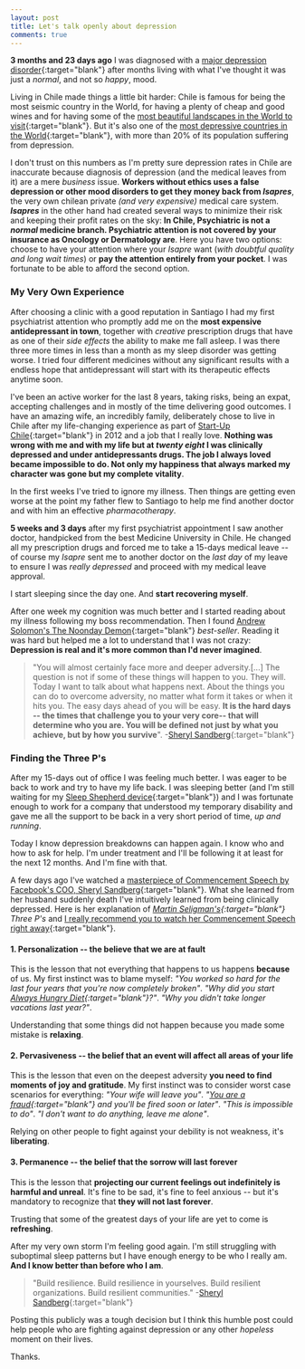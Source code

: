 ```yaml
---
layout: post
title: Let's talk openly about depression
comments: true
---
```


**3 months and 23 days ago** I was diagnosed with a [major depression disorder](https://en.wikipedia.org/wiki/Major_depressive_disorder){:target="blank"} after months living with what I've thought it was just a _normal_, and not so _happy_, mood.

Living in Chile made things a little bit harder: Chile is famous for being the most seismic country in the World, for having a plenty of cheap and good wines and for having some of the [most beautiful landscapes in the World to visit](https://vimeo.com/36519586){:target="blank"}. But it's also one of the [most depressive countries in the World](http://www.globalpost.com/dispatch/chile/091116/chile-depression-suicide){:target="blank"}, with more than 20% of its population suffering from depression.

I don't trust on this numbers as I'm pretty sure depression rates in Chile are inaccurate because diagnosis of depression (and the medical leaves from it) are a mere _business_ issue. **Workers without ethics uses a false depression or other mood disorders to get they money back from _Isapres_**, the very own chilean private _(and very expensive)_ medical care system. **_Isapres_** in the other hand had created several ways to minimize their risk and keeping their profit rates on the sky: **In Chile, Psychiatric is not a _normal_ medicine branch. Psychiatric attention is not covered by your insurance as Oncology or Dermatology are**. Here you have two options: choose to have your attention where your _Isapre_ want (_with doubtful quality and long wait times_) or **pay the attention entirely from your pocket**. I was fortunate to be able to afford the second option.

### My Very Own Experience

After choosing a clinic with a good reputation in Santiago I had my first psychiatrist attention who promptly add me on the **most expensive antidepressant in town**, together with _creative_ prescription drugs that have as one of their _side effects_ the ability to make me fall asleep. I was there three more times in less than a month as my sleep disorder was getting worse. I tried four different medicines without any significant results with a endless hope that antidepressant will start with its therapeutic effects anytime soon.

I've been an active worker for the last 8 years, taking risks, being an expat, accepting challenges and in mostly of the time delivering good outcomes. I have an amazing wife, an incredibly family, deliberately chose to live in Chile after my life-changing experience as part of [Start-Up Chile](http://www.startupchile.org){:target="blank"} in 2012 and a job that I really love. **Nothing was wrong with me and with my life but at _twenty eight_ I was clinically depressed and under antidepressants drugs. The job I always loved became impossible to do. Not only my happiness that always marked my character was gone but my complete vitality**.

In the first weeks I've tried to ignore my illness. Then things are getting even worse at the point my father flew to Santiago to help me find another doctor and with him an effective _pharmacotherapy_.

**5 weeks and 3 days** after my first psychiatrist appointment I saw another doctor, handpicked from the best Medicine University in Chile. He changed all my prescription drugs and forced me to take a 15-days medical leave -- of course my _Isapre_ sent me to another doctor on the _last day_ of my leave to ensure I was _really depressed_ and proceed with my medical leave approval.

I start sleeping since the day one. And **start recovering myself**.

After one week my cognition was much better and I started reading about my illness following my boss recommendation. Then I found [Andrew Solomon's The Noonday Demon](http://andrewsolomon.com/books/the-noonday-demon/){:target="blank"} _best-seller_. Reading it was hard but helped me a lot to understand that I was not crazy: **Depression is real and it's more common than I'd never imagined**.


>"You will almost certainly face more and deeper adversity.[...] The question is not if some of these things will happen to you. They will. Today I want to talk about what happens next. About the things you can do to overcome adversity, no matter what form it takes or when it hits you. The easy days ahead of you will be easy. **It is the hard days -- the times that challenge you to your very core-- that will determine who you are. You will be defined not just by what you achieve, but by how you survive**".
>     -[Sheryl Sandberg](https://www.facebook.com/sheryl){:target="blank"}

### Finding the Three P's

After my 15-days out of office I was feeling much better. I was eager to be back to work and try to have my life back. I was sleeping better (and I'm still waiting for my [Sleep Shepherd device](http://sleepshepherd.com/){:target="blank"}) and I was fortunate enough to work for a company that understood my temporary disability and gave me all the support to be back in a very short period of time, _up and running_.

Today I know depression breakdowns can happen again. I know who and how to ask for help. I'm under treatment and I'll be following it at least for the next 12 months. And I'm fine with that.

A few days ago I've watched a [masterpiece of Commencement Speech by Facebook's COO, Sheryl Sandberg](https://youtu.be/iqm-XEqpayc){:target="blank"}. What she learned from her husband suddenly death I've intuitively learned from being clinically depressed. Here is her explanation of _[Martin Seligman's](https://en.wikipedia.org/wiki/Martin_Seligman){:target="blank"} Three P's_ and [I really recommend you to watch her Commencement Speech right away](https://youtu.be/iqm-XEqpayc){:target="blank"}.


#### 1. Personalization -- the believe that we are at fault

This is the lesson that not everything that happens to us happens **because** of us. My first instinct was to blame myself: _"You worked so hard for the last four years that you're now completely broken"_. _"Why did you start [Always Hungry Diet](http://drdavidludwig.com/){:target="blank"}?"_. _"Why you didn't take longer vacations last year?"_.

Understanding that some things did not happen because you made some mistake is **relaxing**.


#### 2. Pervasiveness -- the belief that an event will affect all areas of your life

This is the lesson that even on the deepest adversity **you need to find moments of joy and gratitude**. My first instinct was to consider worst case scenarios for everything: _"Your wife will leave you"_. _"[You are a fraud](https://medium.com/the-year-of-the-looking-glass/the-imposter-syndrome-9e23e2326d88){:target="blank"} and you'll be fired soon or later"_. _"This is impossible to do"_. _"I don't want to do anything, leave me alone"_.

Relying on other people to fight against your debility is not weakness, it's **liberating**.


#### 3. Permanence -- the belief that the sorrow will last forever

This is the lesson that **projecting our current feelings out indefinitely is harmful and unreal**. It's fine to be sad, it's fine to feel anxious -- but it's mandatory to recognize that **they will not last forever**.

Trusting that some of the greatest days of your life are yet to come is **refreshing**.


After my very own storm I'm feeling good again. I'm still struggling with suboptimal sleep patterns but I have enough energy to be who I really am. **And I know better than before who I am**.

>"Build resilience. Build resilience in yourselves. Build resilient organizations. Build resilient communities."
>     -[Sheryl Sandberg](https://www.facebook.com/sheryl){:target="blank"}


Posting this publicly was a tough decision but I think this humble post could help people who are fighting against depression or any other _hopeless_ moment on their lives.

Thanks.
